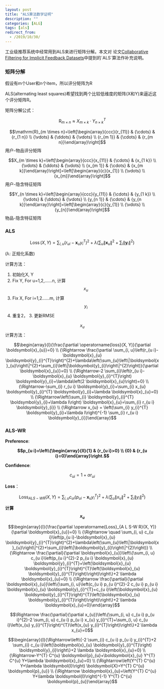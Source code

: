 ```yaml
---
layout: post
title: "ALS算法数学证明"
description: ""
categories: [ALG]
tags: [als]
redirect_from:
  - /2019/10/30/
---
```




工业级推荐系统中经常用到ALS来进行矩阵分解。本文对 论文[Collaborative Filtering for Implicit Feedback Datasets]([http://yifanhu.net/PUB/cf.pdf](http://yifanhu.net/PUB/cf.pdf))中提到的`ALS`算法作补充说明。

### 矩阵分解

假设有m个User和n个item，所以评分矩阵为R

ALS(alternating least squares)希望找到两个比较低维度的矩阵(X和Y)来逼近这个评分矩阵R。

矩阵分解公式：

$$\mathrm{R}_{m \times n} \approx X_{m \times k} \cdot Y_{n \times k}^{T}$$

$$\mathrm{R}_{m \times n}=\left[\begin{array}{ccc}{r_{11}} & {\cdots} & {r_{1 n}} \\ {\vdots} & {\ddots} & {\vdots} \\ {r_{m 1}} & {\cdots} & {r_{m n}}\end{array}\right]$$用户-物品评分矩阵

$$X_{m \times k}=\left[\begin{array}{ccc}{x_{11}} & {\cdots} & {x_{1 k}} \\ {\vdots} & {\ddots} & {\vdots} \\ {x_{m 1}} & {\cdots} & {x_{m k}}\end{array}\right]=\left[\begin{array}{c}{x_{1}} \\ {\vdots} \\ {x_{m}}\end{array}\right]$$ 用户-隐含特征矩阵

$$Y_{n \times k}=\left[\begin{array}{ccc}{y_{11}} & {\cdots} & {y_{1 k}} \\ {\vdots} & {\ddots} & {\vdots} \\ {y_{n 1}} & {\cdots} & {y_{n k}}\end{array}\right]=\left[\begin{array}{c}{y_{1}} \\ {\vdots} \\ {y_{n}}\end{array}\right]$$ 物品-隐含特征矩阵



### ALS

$$\operatorname{Loss}(X, Y)=\sum_{i, u}\left(r_{u i}-\boldsymbol{x}_{u} y_{i}^{T}\right)^{2}+\lambda\left(\sum_{u}\left\|\boldsymbol{x}_{u}\right\|^{2}+\sum_{i}\left\|\boldsymbol{y}_{i}\right\|^{2}\right)$$

(λ: 正规化系数)

计算方法：

1. 初始化X, Y
2. Fix Y, For u=1,2,……n, 计算 $$x_u$$
3. Fix X, For i=1,2……m, 计算 $$y_i$$
4. 重复2， 3. 更新RMSE



$$x_u$$计算方法：

$$\begin{array}{l}{\frac{\partial \operatorname{loss}(X, Y)}{\partial \boldsymbol{x}_{u}}=0} \\ {\Rightarrow \frac{\partial \sum_{i, u}\left(r_{u i}-\boldsymbol{x}_{u} \boldsymbol{y}_{i}^{T}\right)^{2}+\lambda\left(\sum_{u}\left\|\boldsymbol{x}_{u}\right\|^{2}+\sum_{i}\left\|\boldsymbol{y}_{i}\right\|^{2}\right)}{\partial \boldsymbol{x}_{u}}=0} \\ {\Rightarrow-2 \sum_{i}\left(r_{u i}-\boldsymbol{x}_{u} \boldsymbol{y}_{i}^{T}\right) \boldsymbol{y}_{i}+\lambda\left(2 \boldsymbol{x}_{u}\right)=0} \\ {\Rightarrow-\sum_{i} r_{u i} \boldsymbol{y}_{i}+\sum_{i} x_{u} \boldsymbol{y}_{i}^{T} \boldsymbol{y}_{i}+\lambda \boldsymbol{x}_{u}=0} \\ {\Rightarrow\left(\sum_{i} \boldsymbol{y}_{i}^{T} \boldsymbol{y}_{i}+\lambda I\right) \boldsymbol{x}_{u}=\sum_{i} r_{u i} \boldsymbol{y}_{i}} \\ {\Rightarrow x_{u} = \left(\sum_{i} y_{i}^{T} \boldsymbol{y}_{i}+\lambda I\right)^{-1} \sum_{i} r_{u i} \boldsymbol{y}_{i}}\end{array}$$



### ALS-WR

**Preference**:

**$$p_{u i}=\left\{\begin{array}{ll}{1} & {r_{u i}>0} \\ {0} & {r_{u i}=0}\end{array}\right.$$**

**Confidence**:

$$c_{u i}=1+\alpha r_{u i}$$

**Loss**：

$$\operatorname{Loss}_{A L S-W R}(X, Y)=\sum_{i, u} c_{u i}\left(p_{u i}-\boldsymbol{x}_{u} y_{i}^{T}\right)^{2}+\lambda\left(\sum_{u}\left\|x_{u}\right\|^{2}+\sum_{i}\left\|y_{i}\right\|^{2}\right)$$

**计算$$x_u$$**

$$\begin{array}{l}{\frac{\partial \operatorname{Loss}_{A L S-W R}(X, Y)}{\partial \boldsymbol{x}_{u}}=0} \\ {\Rightarrow \quad \sum_{i, u} c_{u i}\left(p_{u i}-\boldsymbol{x}_{u} \boldsymbol{y}_{i}^{T}\right)^{2}+\lambda\left(\sum_{u}\left\|\boldsymbol{x}_{u}\right\|^{2}+\sum_{i}\left\|\boldsymbol{y}_{i}\right\|^{2}\right)} \\ {\Rightarrow \frac{\partial}{\partial \boldsymbol{x}_{u}}\left\{\sum_{i, u} c_{u i}\left(p_{u i}^{2}-2 p_{u i} \boldsymbol{x}_{u} \boldsymbol{y}_{i}^{T}+\left(\boldsymbol{x}_{u} \boldsymbol{y}_{i}^{T}\right)^{T}\left(\boldsymbol{x}_{u} \boldsymbol{y}_{i}^{T}\right)\right)\right\}+2 \lambda \boldsymbol{x}_{u}=0} \\ {\Rightarrow \frac{\partial}{\partial \boldsymbol{x}_{u}}\left\{\sum_{i, u}\left(c_{u i} p_{u i}^{2}-2 c_{u i} p_{u i} \boldsymbol{x}_{u} \boldsymbol{y}_{i}^{T}+c_{u i}\left(\boldsymbol{x}_{u} \boldsymbol{y}_{i}^{T}\right)^{T}\left(\boldsymbol{x}_{u} \boldsymbol{y}_{i}^{T}\right)\right)\right\}+2 \lambda \boldsymbol{x}_{u}=0}\end{array}$$

$$\Rightarrow \frac{\partial}{\partial x_{u}}\left\{\sum_{i, u} c_{u i} p_{u i}^{2}-2 \sum_{i, u} c_{u i} p_{u i} x_{u} y_{i}^{T}+\sum_{i, u} c_{u i}\left(x_{u} y_{i}^{T}\right)^{T}\left(x_{u} y_{i}^{T}\right)\right\}+2 \lambda x_{u}=0$$

$$\begin{array}{l}{\Rightarrow\left\{-2 \sum_{i} c_{u i} p_{u i} y_{i}^{T}+2 \sum_{i} c_{u i}\left(\boldsymbol{x}_{u} \boldsymbol{y}_{i}^{T}\right) \boldsymbol{y}_{i}\right\}+2 \lambda \boldsymbol{x}_{u}=0} \\ {\Rightarrow-Y^{T} C^{u} \boldsymbol{p}_{u}+\boldsymbol{x}_{u} Y^{T} C^{u} Y+\lambda \boldsymbol{x}_{u}=0} \\ {\Rightarrow\left(Y^{T} C^{u} Y+\lambda \boldsymbol{I}\right) \boldsymbol{X}=Y^{T} C^{u} \boldsymbol{p}_{u}} \\ {\Rightarrow \boldsymbol{x}_{u}=\left(Y^{T} C^{u} Y+\lambda \boldsymbol{I}\right)^{-1} Y^{T} C^{u} \boldsymbol{p}_{u}}\end{array}$$